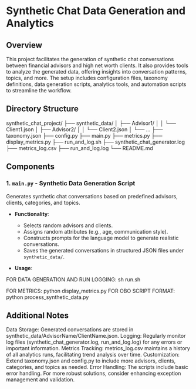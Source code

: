 # Synthetic Chat Data Generation and Analytics

## Overview

This project facilitates the generation of synthetic chat conversations between financial advisors and high net worth clients. It also provides tools to analyze the generated data, offering insights into conversation patterns, topics, and more. The setup includes configuration files, taxonomy definitions, data generation scripts, analytics tools, and automation scripts to streamline the workflow.

## Directory Structure

synthetic_chat_project/ ├── synthetic_data/ │ ├── Advisor1/ │ │ └── Client1.json │ ├── Advisor2/ │ │ └── Client2.json │ └── ... ├── taxonomy.json ├── config.py ├── main.py ├── metrics.py ├── display_metrics.py ├── run_and_log.sh ├── synthetic_chat_generator.log ├── metrics_log.csv ├── run_and_log.log └── README.md


## Components

### 1. `main.py` - Synthetic Data Generation Script

Generates synthetic chat conversations based on predefined advisors, clients, categories, and topics.

- **Functionality**:
  - Selects random advisors and clients.
  - Assigns random attributes (e.g., age, communication style).
  - Constructs prompts for the language model to generate realistic conversations.
  - Saves the generated conversations in structured JSON files under `synthetic_data/`.

- **Usage**:

FOR DATA GENERATION AND RUN LOGGING: sh run.sh

FOR METRICS: python display_metrics.py
FOR OBO SCRIPT FORMAT: python process_synthetic_data.py

## Additional Notes

Data Storage:
Generated conversations are stored in synthetic_data/AdvisorName/ClientName.json.
Logging:
Regularly monitor log files (synthetic_chat_generator.log, run_and_log.log) for any errors or important information.
Metrics Tracking:
metrics_log.csv maintains a history of all analytics runs, facilitating trend analysis over time.
Customization:
Extend taxonomy.json and config.py to include more advisors, clients, categories, and topics as needed.
Error Handling:
The scripts include basic error handling. For more robust solutions, consider enhancing exception management and validation.